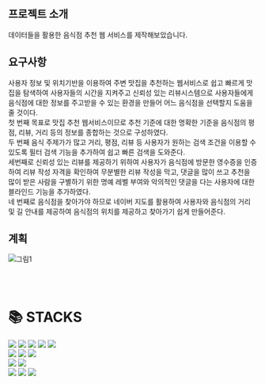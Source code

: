 ## 프로젝트 소개
데이터들을 활용한 음식점 추천 웹 서비스를 제작해보았습니다.

## 요구사항
사용자 정보 및 위치기반을 이용하여 주변 맛집을 추천하는 웹서비스로 쉽고 빠르게 맛집을 탐색하여 사용자들의 시간을 지켜주고 신뢰성 있는 리뷰시스템으로 사용자들에게 음식점에 대한 정보를 주고받을 수 있는 환경을 만들어 어느 음식점을 선택할지 도움을 줄 것이다.
<br>
첫 번째 목표로 맛집 추천 웹서비스이므로 추천 기준에 대한 명확한 기준을 음식점의 평점, 리뷰, 거리 등의 정보를 종합하는 것으로 구성하였다.
<br>
두 번째 음식 주제가가 많고 거리, 평점, 리뷰 등 사용자가 원하는 검색 조건을 이용할 수 있도록 필터 검색 기능을 추가하여 쉽고 빠른 검색을 도와준다.
<br>
세번째로 신뢰성 있는 리뷰를 제공하기 위하여 사용자가 음식점에 방문한 영수증을 인증하여 리뷰 작성 자격을 확인하여 무분별한 리뷰 작성을 막고, 댓글을 많이 쓰고 추천을 많이 받은 사람을 구별하기 위한 명예 레벨 부여와 악의적인 댓글을 다는 사용자에 대한 블라인드 기능을 추가하였다.
<br>
네 번째로 음식점을 찾아가야 하므로 네이버 지도를 활용하여 사용자와 음식점의 거리 및 길 안내를 제공하여 음식점의 위치를 제공하고 찾아가기 쉽게 만들어준다.


## 계획
![그림1](https://github.com/user-attachments/assets/6407a1e5-fec6-401f-9ce6-3349c75ab714)

<br>
<br>




<div><h1>📚 STACKS</h1></div>

<div> 
  
  <img src="https://img.shields.io/badge/html5-E34F26?style=for-the-badge&logo=html5&logoColor=white"> 
  <img src="https://img.shields.io/badge/css-1572B6?style=for-the-badge&logo=css3&logoColor=white"> 
  <img src="https://img.shields.io/badge/javascript-F7DF1E?style=for-the-badge&logo=javascript&logoColor=black"> 
  <img src="https://img.shields.io/badge/jquery-0769AD?style=for-the-badge&logo=jquery&logoColor=white">
  <img src="https://img.shields.io/badge/Bootstrapap-7952B3?style=for-the-badge&logo=bootstrap&logoColor=white"/>
  <br>
  
  <img src="https://img.shields.io/badge/mysql-4479A1?style=for-the-badge&logo=mysql&logoColor=white">
  <img src="https://img.shields.io/badge/MariaDB-003545?style=for-the-badge&logo=mariaDB&logoColor=white"/>
  <img src="https://img.shields.io/badge/JSON-000000?style=for-the-badge&logo=json&logoColor=white"/>
  <br>
  
  <img src="https://img.shields.io/badge/PHP-777BB4?style=for-the-badge&logo=php&logoColor=white"/>
  <img src="https://img.shields.io/badge/Apache Tomcat-F8DC75?style=for-the-badge&logo=apachetomcat&logoColor=black"/>
  <br>
  
  <img src="https://img.shields.io/badge/github-181717?style=for-the-badge&logo=github&logoColor=white">
  <img src="https://img.shields.io/badge/git-F05032?style=for-the-badge&logo=git&logoColor=white">
  <img src="https://img.shields.io/badge/Visual%20Studio%20Code-007ACC?style=for-the-badge&logo=visualstudiocode&logoColor=white">
  <br>
</div>
